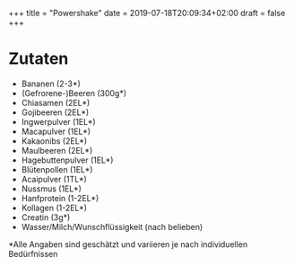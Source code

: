 +++
title = "Powershake"
date = 2019-07-18T20:09:34+02:00
draft = false
+++


# Zutaten
+ Bananen (2-3*)
+ (Gefrorene-)Beeren (300g*)
+ Chiasamen (2EL*)
+ Gojibeeren (2EL*)
+ Ingwerpulver (1EL*)
+ Macapulver (1EL*)
+ Kakaonibs (2EL*)
+ Maulbeeren (2EL*)
+ Hagebuttenpulver (1EL*)
+ Blütenpollen (1EL*)
+ Acaipulver (1TL*)
+ Nussmus (1EL*)
+ Hanfprotein (1-2EL*)
+ Kollagen (1-2EL*)
+ Creatin (3g*)
+ Wasser/Milch/Wunschflüssigkeit (nach belieben)

*Alle Angaben sind geschätzt und variieren je nach individuellen Bedürfnissen

